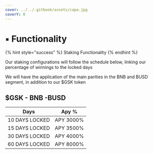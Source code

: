 ```yaml
---
cover: ../../.gitbook/assets/capa.jpg
coverY: 0
---
```


# ▪ Functionality

{% hint style="success" %}
Staking Functionality
{% endhint %}

Our staking configurations will follow the schedule below, linking our percentage of winnings to the locked days

We will have the application of the main parities in the BNB and BUSD segment, in addition to our $GSK token

## **$GSK - BNB -BUSD**&#x20;

|      Days      |    Apy %   |
| :------------: | :--------: |
| 10 DAYS LOCKED |  APY 3000% |
| 15 DAYS LOCKED |  APY 3500% |
| 30 DAYS LOCKED |  APY 4000% |
| 60 DAYS LOCKED |  APY 8000% |

